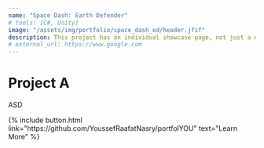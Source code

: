 ```yaml
---
name: "Space Dash: Earth Defender"
# tools: [C#, Unity]
image: "/assets/img/portfolio/space_dash_ed/header.jfif"
description: This project has an individual showcase page, not just a direct link to the project site or repo. Now you have more space to describe your awesome project!
# external_url: https://www.google.com
---
```


# Project A

ASD

<p class="text-center">
{% include button.html link="https://github.com/YoussefRaafatNasry/portfolYOU" text="Learn More" %}
</p>